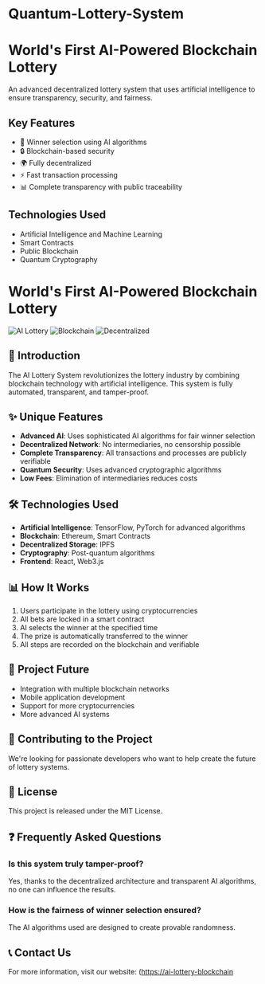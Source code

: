 # Quantum-Lottery-System
# World's First AI-Powered Blockchain Lottery

An advanced decentralized lottery system that uses artificial intelligence to ensure transparency, security, and fairness.

## Key Features

- 🤖 Winner selection using AI algorithms
- 🔒 Blockchain-based security
- 🌍 Fully decentralized
- ⚡ Fast transaction processing
- 📊 Complete transparency with public traceability

## Technologies Used

- Artificial Intelligence and Machine Learning
- Smart Contracts
- Public Blockchain
- Quantum Cryptography

# World's First AI-Powered Blockchain Lottery

![AI Lottery](https://img.shields.io/badge/AI-Powered-blue)
![Blockchain](https://img.shields.io/badge/Blockchain-Secure-green)
![Decentralized](https://img.shields.io/badge/Decentralized-Transparent-orange)

## 🚀 Introduction

The AI Lottery System revolutionizes the lottery industry by combining blockchain technology with artificial intelligence. This system is fully automated, transparent, and tamper-proof.

## ✨ Unique Features

- **Advanced AI**: Uses sophisticated AI algorithms for fair winner selection
- **Decentralized Network**: No intermediaries, no censorship possible
- **Complete Transparency**: All transactions and processes are publicly verifiable
- **Quantum Security**: Uses advanced cryptographic algorithms
- **Low Fees**: Elimination of intermediaries reduces costs

## 🛠️ Technologies Used

- **Artificial Intelligence**: TensorFlow, PyTorch for advanced algorithms
- **Blockchain**: Ethereum, Smart Contracts
- **Decentralized Storage**: IPFS
- **Cryptography**: Post-quantum algorithms
- **Frontend**: React, Web3.js

## 📊 How It Works

1. Users participate in the lottery using cryptocurrencies
2. All bets are locked in a smart contract
3. AI selects the winner at the specified time
4. The prize is automatically transferred to the winner
5. All steps are recorded on the blockchain and verifiable

## 🔮 Project Future

- Integration with multiple blockchain networks
- Mobile application development
- Support for more cryptocurrencies
- More advanced AI systems

## 🤝 Contributing to the Project

We're looking for passionate developers who want to help create the future of lottery systems.

## 📄 License

This project is released under the MIT License.

## ❓ Frequently Asked Questions

### Is this system truly tamper-proof?
Yes, thanks to the decentralized architecture and transparent AI algorithms, no one can influence the results.

### How is the fairness of winner selection ensured?
The AI algorithms used are designed to create provable randomness.

## 📞 Contact Us

For more information, visit our website: ([https://ai-lottery-blockchain](https://blockchainlotteryai.github.io/Quantum-Lottery-System/)
